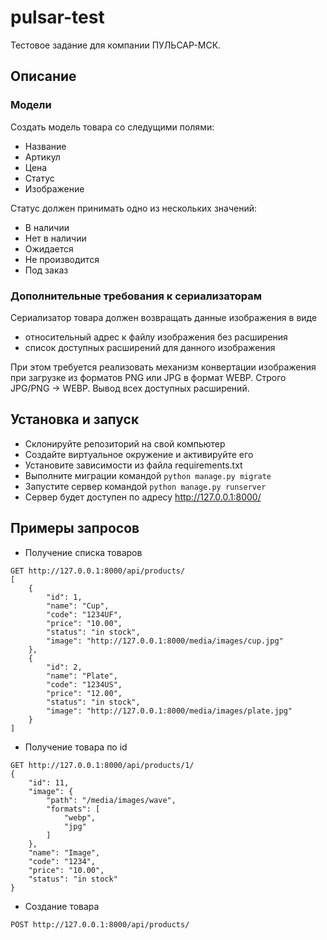 # pulsar-test
Тестовое задание для компании ПУЛЬСАР-МСК.

## Описание

### Модели

Создать модель товара со следущими полями:
- Название
- Артикул
- Цена
- Статус
- Изображение

Статус должен принимать одно из нескольких значений:
- В наличии
- Нет в наличии
- Ожидается
- Не производится
- Под заказ

### Дополнительные требования к сериализаторам

Сериализатор товара должен возвращать данные изображения в виде
- относительный адрес к файлу изображения без расширения 
- список доступных расширений для данного изображения

При этом требуется реализовать механизм конвертации изображения при загрузке из форматов PNG или JPG в формат WEBP.
Строго JPG/PNG -> WEBP. Вывод всех доступных расширений.

## Установка и запуск
- Склонируйте репозиторий на свой компьютер
- Создайте виртуальное окружение и активируйте его
- Установите зависимости из файла requirements.txt
- Выполните миграции командой `python manage.py migrate`
- Запустите сервер командой `python manage.py runserver`
- Сервер будет доступен по адресу http://127.0.0.1:8000/

## Примеры запросов

- Получение списка товаров
```
GET http://127.0.0.1:8000/api/products/
[
    {
        "id": 1,
        "name": "Cup",
        "code": "1234UF",
        "price": "10.00",
        "status": "in stock",
        "image": "http://127.0.0.1:8000/media/images/cup.jpg"
    },
    {
        "id": 2,
        "name": "Plate",
        "code": "1234US",
        "price": "12.00",
        "status": "in stock",
        "image": "http://127.0.0.1:8000/media/images/plate.jpg"
    }
]
```

- Получение товара по id
```
GET http://127.0.0.1:8000/api/products/1/
{
    "id": 11,
    "image": {
        "path": "/media/images/wave",
        "formats": [
            "webp",
            "jpg"
        ]
    },
    "name": "Image",
    "code": "1234",
    "price": "10.00",
    "status": "in stock"
}
```

- Создание товара
```
POST http://127.0.0.1:8000/api/products/
```